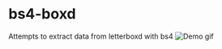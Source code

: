 # bs4-boxd
Attempts to extract data from letterboxd with bs4
![Demo gif](https://github.com/FastFingertips/archive/blob/main/lXSX5h0UVR.gif)
